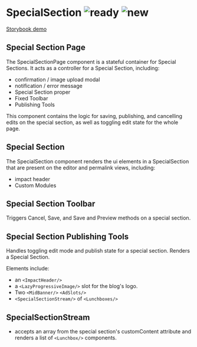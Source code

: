 # SpecialSection ![ready](status-images/ready.svg) ![new](status-images/new.svg)

[Storybook demo](http://localhost:8001/?selectedKind=SpecialSection)

<!-- STORY -->

## Special Section Page
The SpecialSectionPage component is a stateful container for Special Sections.
It acts as a controller for a Special Section, including:
- confirmation / image upload modal
- notification / error message
- Special Section proper
- Fixed Toolbar
- Publishing Tools


This component contains the logic for saving, publishing, and cancelling edits on the special section, as well as toggling edit state for the whole page.

## Special Section
The SpecialSection component renders the ui elements in a SpecialSection that are present on the editor and permalink views, including: 
- impact header
- Custom Modules

## Special Section Toolbar
Triggers Cancel, Save, and Save and Preview methods on a special section.

## Special Section Publishing Tools
Handles toggling edit mode and publish state for a special section.
Renders a Special Section.

<!-- STORY -->


Elements include:
- an `<ImpactHeader/>`
- a `<LazyProgressiveImage/>` slot for the blog's logo.
- Two `<MidBanner/>` `<AdSlots/>`
- `<SpecialSectionStream/>` of `<Lunchboxes/>`

## SpecialSectionStream
- accepts an array from the special section's customContent attribute and renders a list of `<Lunchbox/>` components.
